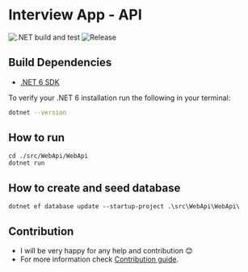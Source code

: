 # Interview App - API

![.NET build and test](https://github.com/3PillarGlobal-Ostrava/interview-app-api/workflows/.NET%20build%20and%20test/badge.svg)  ![Release](https://github.com/3PillarGlobal-Ostrava/interview-app-api/workflows/Release%20app/badge.svg)

## Build Dependencies

- [.NET 6 SDK](https://dotnet.microsoft.com/download/dotnet/6.0)

To verify your .NET 6 installation run the following in your terminal:

```bash
dotnet --version
```

## How to run

```
cd ./src/WebApi/WebApi
dotnet run
```

## How to create and seed database
```
dotnet ef database update --startup-project .\src\WebApi\WebApi\
```

## Contribution
- I will be very happy for any help and contribution :blush:
- For more information check [Contribution guide](/CONTRIBUTING.md). 

